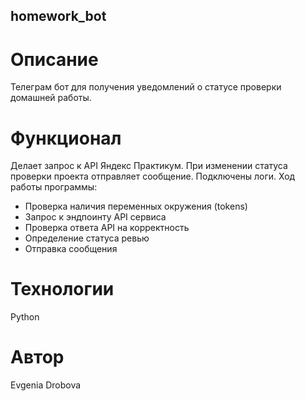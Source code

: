 ## homework_bot
# Описание 
Телеграм бот для получения уведомлений о статусе проверки домашней работы. 
# Функционал
Делает запрос к API Яндекс Практикум. При изменении статуса проверки проекта отправляет сообщение. Подключены логи. 
 Ход работы программы: 
  - Проверка наличия переменных окружения (tokens)
  - Запрос к эндпоинту API сервиса
  - Проверка ответа API на корректность
  - Определение статуса ревью
  - Отправка сообщения 
# Технологии 
Python
# Автор 
Evgenia Drobova 
